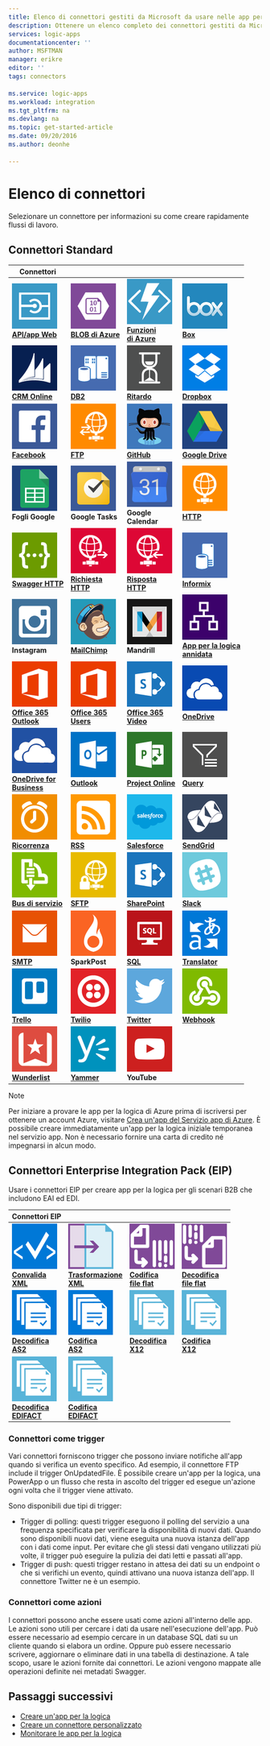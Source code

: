 ```yaml
---
title: Elenco di connettori gestiti da Microsoft da usare nelle app per la logica di Microsoft Azure | Microsoft Docs
description: Ottenere un elenco completo dei connettori gestiti da Microsoft che è possibile usare per creare app per la logica nel servizio app di Azure
services: logic-apps
documentationcenter: ''
author: MSFTMAN
manager: erikre
editor: ''
tags: connectors

ms.service: logic-apps
ms.workload: integration
ms.tgt_pltfrm: na
ms.devlang: na
ms.topic: get-started-article
ms.date: 09/20/2016
ms.author: deonhe

---
```

# Elenco di connettori
Selezionare un connettore per informazioni su come creare rapidamente flussi di lavoro.

## Connettori Standard
| Connettori |  |  |  |
| --- | --- | --- | --- |
| [![Icona API][API/Web-Appicon]<br/>**API/app Web**][API/Web-Appdoc] |[![Icona API][Azure-Blobicon]<br/>**BLOB di Azure**][Azure-Blobdoc] |[![Icona API][Azure~Functionsicon]<br/>**Funzioni<br/>di Azure**][Azure~Functionsdoc] |[![Icona API][Boxicon]<br/>**Box**][Boxdoc] |
| [![Icona API][CRM-Onlineicon]<br/>**CRM Online**][CRM-Onlinedoc] |[![Icona API][DB2icon]<br/>**DB2**][db2doc] |[![Icona API][Delayicon]<br/>**Ritardo**][Delaydoc] |[![Icona API][Dropboxicon]<br/>**Dropbox**][Dropboxdoc] |
| [![Icona API][Facebookicon]<br/>**Facebook**][Facebookdoc] |[![Icona API][FTPicon]<br/>**FTP**][FTPdoc] |[![Icona API][GitHubicon]<br/>**GitHub**][GitHubdoc] |[![Icona API][Google-Driveicon]<br/>**Google Drive**][Google-Drivedoc] |
| ![Icona API][Google-Sheetsicon]<br/>**Fogli Google** |![Icona API][Google-Tasksicon]<br/>**Google Tasks** |![Icona API][Google~Calendaricon]<br/>**Google<br/>Calendar** |[![Icona API][HTTPicon]<br/>**HTTP**][HTTPdoc] |
| [![Icona API][HTTP-Swaggericon]<br/>**Swagger HTTP**][HTTP-Swaggerdoc] |[![Icona API][HTTP~Requesticon]<br/>**Richiesta<br/>HTTP**][HTTP~Requestdoc] |[![Icona API][HTTP~Responseicon]<br/>**Risposta<br/>HTTP**][HTTP~Responsedoc] |[![Icona API][Informixicon]<br/>**Informix**][informixdoc] |
| ![Icona API][Instagramicon]<br/>**Instagram** |[![Icona API][MailChimpicon]<br/>**MailChimp**][MailChimpdoc] |![Icona API][Mandrillicon]<br/>**Mandrill** |[![Icona API][Nested~Logic-Appicon]<br/>**App per la logica<br/>annidata**][Nested~Logic-Appdoc] |
| [![Icona API][Office-365~Outlookicon]<br/>**Office 365<br/>Outlook**][Office-365~Outlookdoc] |[![Icona API][Office-365~Usersicon]<br/>**Office 365<br/>Users**][Office-365~Usersdoc] |[![Icona API][Office-365~Videoicon]<br/>**Office 365<br/>Video**][Office-365~Videodoc] |[![Icona API][OneDriveicon]<br/>**OneDrive**][OneDrivedoc] |
| [![Icona API][OneDrive-for~Businessicon]<br/>**OneDrive for<br/>Business**][OneDrive-for~Businessdoc] |[![Icona API][Outlookicon]<br/>**Outlook**][Outlookdoc] |[![Icona API][Project-Onlineicon]<br/>**Project Online**][Project-Onlinedoc] |[![Icona API][Queryicon]<br/>**Query**][Querydoc] |
| [![Icona API][Recurrenceicon]<br/>**Ricorrenza**][Recurrencedoc] |[![Icona API][RSSicon]<br/>**RSS**][RSSdoc] |[![Icona API][Salesforceicon]<br/>**Salesforce**][Salesforcedoc] |[![Icona API][SendGridicon]<br/>**SendGrid**][SendGriddoc] |
| [![Icona API][Service-Busicon]<br/>**Bus di servizio**][Service-Busdoc] |[![Icona API][SFTPicon]<br/>**SFTP**][SFTPdoc] |[![Icona API][SharePointicon]<br/>**SharePoint**][SharePointdoc] |[![Icona API][Slackicon]<br/>**Slack**][Slackdoc] |
| [![Icona API][SMTPicon]<br/>**SMTP**][SMTPdoc] |![Icona API][SparkPosticon]<br/>**SparkPost** |[![Icona API][SQLicon]<br/>**SQL**][SQLdoc] |[![Icona API][Translatoricon]<br/>**Translator**][Translatordoc] |
| [![Icona API][Trelloicon]<br/>**Trello**][Trellodoc] |[![Icona API][Twilioicon]<br/>**Twilio**][Twiliodoc] |[![Icona API][Twittericon]<br/>**Twitter**][Twitterdoc] |[![Icona API][Webhookicon]<br/>**Webhook**][Webhookdoc] |
| [![Icona API][Wunderlisticon]<br/>**Wunderlist**][Wunderlistdoc] |[![Icona API][Yammericon]<br/>**Yammer**][Yammerdoc] |![Icona API][YouTubeicon]<br/>**YouTube** | |

> [!NOTE]
> Per iniziare a provare le app per la logica di Azure prima di iscriversi per ottenere un account Azure, visitare [Crea un'app del Servizio app di Azure](https://tryappservice.azure.com/?appservice=logic). È possibile creare immediatamente un'app per la logica iniziale temporanea nel servizio app. Non è necessario fornire una carta di credito né impegnarsi in alcun modo.
> 
> 

## Connettori Enterprise Integration Pack (EIP)
Usare i connettori EIP per creare app per la logica per gli scenari B2B che includono EAI ed EDI.

| Connettori EIP |  |  |  |
| --- | --- | --- | --- |
| [![Icona API][xmlvalidateicon]<br/>**Convalida <br/>XML**][xmlvalidatedoc] |[![Icona API][xmltransformicon]<br/>**Trasformazione<br/> XML**][xmltransformdoc] |[![Icona API][flatfileicon]<br/>**Codifica</br>file flat**][flatfiledoc] |[![Icona API][flatfiledecodeicon]<br/>**Decodifica</br>file flat**][flatfiledecodedoc] |
| [![Icona API][as2icon]<br/>**Decodifica</br>AS2**][as2decode] |[![Icona API][as2icon]<br/>**Codifica</br>AS2**][as2encode] |[![Icona API][x12icon]<br/>**Decodifica</br>X12**][x12decode] |[![Icona API][x12icon]<br/>**Codifica</br>X12**][x12encode] |
| [![Icona API][x12icon]<br/>**Decodifica</br>EDIFACT**][EDIFACTdecode] |[![Icona API][x12icon]<br/>**Codifica</br>EDIFACT**][EDIFACTencode] | | |

<!-- TODO: Add Functions, App Service, and Nested Workflow Icons -->
### Connettori come trigger
Vari connettori forniscono trigger che possono inviare notifiche all'app quando si verifica un evento specifico. Ad esempio, il connettore FTP include il trigger OnUpdatedFile. È possibile creare un'app per la logica, una PowerApp o un flusso che resta in ascolto del trigger ed esegue un'azione ogni volta che il trigger viene attivato.

Sono disponibili due tipi di trigger:

* Trigger di polling: questi trigger eseguono il polling del servizio a una frequenza specificata per verificare la disponibilità di nuovi dati. Quando sono disponibili nuovi dati, viene eseguita una nuova istanza dell'app con i dati come input. Per evitare che gli stessi dati vengano utilizzati più volte, il trigger può eseguire la pulizia dei dati letti e passati all'app.
* Trigger di push: questi trigger restano in attesa dei dati su un endpoint o che si verifichi un evento, quindi attivano una nuova istanza dell'app. Il connettore Twitter ne è un esempio.

### Connettori come azioni
I connettori possono anche essere usati come azioni all'interno delle app. Le azioni sono utili per cercare i dati da usare nell'esecuzione dell'app. Può essere necessario ad esempio cercare in un database SQL dati su un cliente quando si elabora un ordine. Oppure può essere necessario scrivere, aggiornare o eliminare dati in una tabella di destinazione. A tale scopo, usare le azioni fornite dai connettori. Le azioni vengono mappate alle operazioni definite nei metadati Swagger.

## Passaggi successivi
* [Creare un'app per la logica](../app-service-logic/app-service-logic-create-a-logic-app.md)
* [Creare un connettore personalizzato](../app-service-logic/app-service-logic-create-api-app.md)
* [Monitorare le app per la logica](../app-service-logic/app-service-logic-monitor-your-logic-apps.md)

<!--Connectors Documentation-->
[azure-blobdoc]: ./connectors-create-api-azureblobstorage.md "Connettersi al BLOB di Azure per gestire file nel contenitore BLOB."
[boxDoc]: ./connectors-create-api-box.md "Si connette a Box e può caricare, ottenere, eliminare ed elencare file ed eseguire altre attività sui file."
[crm-onlinedoc]: ./connectors-create-api-crmonline.md "Connettersi a Dynamics CRM Online ed eseguire operazioni con i dati di CRM Online."
[db2doc]: ./connectors-create-api-db2.md "Connettersi a IBM DB2 nel cloud o in locale per aggiornare una riga, ottenere una tabella e altro ancora."
[dropboxdoc]: ./connectors-create-api-dropbox.md "Si connette a Dropbox e può ottenere, eliminare, elencare file ed eseguire altre attività sui file."
[facebookdoc]: ./connectors-create-api-facebook.md "Connettersi a Facebook per pubblicare un post in una sequenza temporale, recuperare il feed di una pagina e così via."
[ftpdoc]: ./connectors-create-api-ftp.md "Si connette a un server FTP/FTPS ed esegue diverse attività FTP, incluso caricare, ottenere, eliminare file e molto altro."
[google-drivedoc]: ./connectors-create-api-googledrive.md "Connettersi a GoogleDrive e interagire con i dati."
[informixdoc]: ./connectors-create-api-informix.md "Connettersi a Informix nel cloud o in locale per leggere una riga, elencare le tabelle e altro ancora."
[translatordoc]: ./connectors-create-api-microsofttranslator.md
[office-365~outlookdoc]: ./connectors-create-api-office365-outlook.md "Il connettore Office 365 può inviare e ricevere messaggi di posta elettronica, gestire il calendario e gestire i contatti usando l'account Office 365."
[office-365~usersdoc]: ./connectors-create-api-office365-users.md
[office-365~videodoc]: ./connectors-create-api-office365-video.md
[onedrivedoc]: ./connectors-create-api-onedrive.md "Si connette al Microsoft OneDrive personale e può caricare, eliminare, elencare file e molto altro."
[onedrive-for~businessdoc]: ./connectors-create-api-onedriveforbusiness.md "Si connette alla versione di Microsoft OneDrive per le aziende e carica, elimina, elenca i file e altro ancora."
[outlookdoc]: ./connectors-create-api-outlook.md "Connettersi alla cassetta postale di Outlook e accedere alla posta elettronica e altro ancora."
[project-onlinedoc]: ./connectors-create-api-projectonline.md "Si connette a Microsoft Project Online."
[rssdoc]: ./connectors-create-api-rss.md "Il connettore RSS consente agli utenti di pubblicare e recuperare elementi di feed. Consente anche agli utenti di attivare operazioni quando viene pubblicato un nuovo elemento nel feed."
[salesforcedoc]: ./connectors-create-api-salesforce.md "Si connette all'account Salesforce personale e gestisce account, clienti potenziali, opportunità e molto altro."
[sendgriddoc]: ./connectors-create-api-sendgrid.md "Si connette a Microsoft Project Online."
[service-busdoc]: ./connectors-create-api-servicebus.md "È possibile inviare messaggi da code e messaggi del bus di servizio e ricevere messaggi da code e sottoscrizioni del bus di servizio."
[sharepointdoc]: ./connectors-create-api-sharepointonline.md "Si connette a SharePoint Online per gestire documenti ed elementi elenco."
[slackdoc]: ./connectors-create-api-slack.md "Si connette a Slack e invia messaggi ai canali Slack."
[sftpdoc]: ./connectors-create-api-sftp.md "Si connette a SFTP e può caricare, ottenere, eliminare file e molto altro."
[githubdoc]: ./connectors-create-api-github.md "Si connette a GitHub e può tenere traccia dei problemi."
[mailchimpdoc]: ./connectors-create-api-mailchimp.md "Inviare messaggi di posta elettronica migliori."
[smtpdoc]: ./connectors-create-api-smtp.md "Si connette a un server SMTP e può inviare messaggi di posta elettronica con allegati."
[sqldoc]: ./connectors-create-api-sqlazure.md "Connettersi al database di SQL Azure. È possibile creare, aggiornare, ottenere ed eliminare le voci in una tabella di database SQL."
[trellodoc]: ./connectors-create-api-trello.md "Trello consente di organizzare visivamente qualsiasi cosa con chiunque in modo flessibile e gratuito."
[twiliodoc]: ./connectors-create-api-twilio.md "Si connette a Twilio e può inviare e ottenere messaggi, ottenere numeri disponibili, gestendo i numeri di telefono in ingresso e molto altro."
[twitterdoc]: ./connectors-create-api-twitter.md "Si connette a Twitter e può ottenere le sequenze temporali, pubblicare tweet e molto altro."
[wunderlistdoc]: ./connectors-create-api-wunderlist.md "Consente di sincronizza la propria vita."
[yammerdoc]: ./connectors-create-api-yammer.md "Si connette a Yammer per pubblicare messaggi e ottenerne nuovi."
[as2doc]: ../app-service-logic/app-service-logic-enterprise-integration-as2.md "Informazioni su Enterprise Integration: AS2."
[x12doc]: ../app-service-logic/app-service-logic-enterprise-integration-x12.md "Informazioni su Enterprise Integration: X12"
[flatfiledoc]: ../app-service-logic/app-service-logic-enterprise-integration-flatfile.md "Informazioni su Enterprise Integration: Flat File."
[flatfiledecodedoc]: ../app-service-logic/app-service-logic-enterprise-integration-flatfile.md "Informazioni su Enterprise Integration: Flat File."
[xmlvalidatedoc]: ../app-service-logic/app-service-logic-enterprise-integration-xml-validation.md "Informazioni su Enterprise Integration: XML validation."
[xmltransformdoc]: ../app-service-logic/app-service-logic-enterprise-integration-transform.md "Informazioni su Enterprise Integration: trasformazioni."
[as2decode]: ..//app-service-logic/app-service-logic-enterprise-integration-as2-decode.md "Informazioni su Enterprise Integration: decodifica AS2."
[as2encode]: ..//app-service-logic/app-service-logic-enterprise-integration-as2-encode.md "Informazioni su Enterprise Integration: codifica AS2."
[X12decode]: ..//app-service-logic/app-service-logic-enterprise-integration-X12-decode.md "Informazioni su Enterprise Integration: decodifica X12."
[X12encode]: ..//app-service-logic/app-service-logic-enterprise-integration-X12-encode.md "Informazioni su Enterprise Integration: codifica X12."
[EDIFACTdecode]: ..//app-service-logic/app-service-logic-enterprise-integration-EDIFACT-decode.md "Informazioni su Enterprise Integration: decodifica EDIFACT."
[EDIFACTencode]: ..//app-service-logic/app-service-logic-enterprise-integration-EDIFACT-encode.md "Informazioni su Enterprise Integration: codifica EDIFACT."
[httpdoc]: ./connectors-native-http.md "Connettore HTTP per effettuare chiamate HTTP."
[http~requestdoc]: ./connectors-native-reqres.md "Azioni di richiesta e di risposta."
[http~responsedoc]: ./connectors-native-reqres.md "Azioni di richiesta e di risposta."
[delaydoc]: ./connectors-native-delay.md "Informazioni sull'azione di ritardo."
[http-swaggerdoc]: ./connectors-native-http-swagger.md "Connettore HTTP e Swagger per effettuare chiamate HTTP."
[querydoc]: ./connectors-native-query.md "Azione di query per selezionare e filtrare matrici."
[webhookdoc]: ./connectors-native-webhook.md "Azione e trigger di webhook per app per la logica."
[azure~functionsdoc]: ../app-service-logic/app-service-logic-azure-functions.md "Integrazione delle app per la logica con Funzioni di Azure."
[api/web-appdoc]: ../app-service-logic/app-service-logic-custom-hosted-api.md "Integrazione delle app per la logica con app per le API del servizio app."
[nested~logic-appdoc]: ../app-service-logic/app-service-logic-http-endpoint.md "Integrazione delle app per la logica con un flusso di lavoro annidato."
[recurrencedoc]: ./connectors-native-recurrence.md "Trigger di ricorrenza per app per la logica."
[google-sheetsdoc]: ./connectors-create-api-googlesheet.md "Si connette a Fogli Google e può modificare i fogli."
[google-tasksdoc]: ./connectors-create-api-googletasks.md "Si connette a Google Tasks e può gestire le attività."
[google~calendardoc]: ./connectors-create-api-googlecalendar.md "Si connette a Google Calendar e può gestire il calendario."
[instagramdoc]: ./connectors-create-api-instagram.md "Si connette a Instagram e può attivare eventi o agire su di essi."
[mandrilldoc]: ./connectors-create-api-mandrill.md "Si connette a Mandrill e può essere usato per la comunicazione."
[youtubedoc]: ./connectors-create-api-youtube.md "Si connette a YouTube e può interagire con video e canali."
[sparkpostdoc]: ./connectors-create-api-sparkpost.md "Si connette a SparkPost e può essere usato per la comunicazione."

<!--Icon references-->
[Azure-Blobicon]: ./media/apis-list/azureblob.png
[Azure~Functionsicon]: ./media/apis-list/function.png
[Boxicon]: ./media/apis-list/box.png
[CRM-Onlineicon]: ./media/apis-list/dynamicscrmonline.png
[DB2icon]: ./media/apis-list/db2.png
[Dropboxicon]: ./media/apis-list/dropbox.png
[Facebookicon]: ./media/apis-list/facebook.png
[FTPicon]: ./media/apis-list/ftp.png
[GitHubicon]: ./media/apis-list/github.png
[Google-Driveicon]: ./media/apis-list/googledrive.png
[Google~Calendaricon]: ./media/apis-list/googlecalendar.png
[Google-Tasksicon]: ./media/apis-list/googletasks.png
[Google-Sheetsicon]: ./media/apis-list/googlesheet.png
[HTTPicon]: ./media/apis-list/http.png
[HTTP~Requesticon]: ./media/apis-list/request.png
[HTTP~Responseicon]: ./media/apis-list/response.png
[Informixicon]: ./media/apis-list/informix.png
[MailChimpicon]: ./media/apis-list/mailchimp.png
[Translatoricon]: ./media/apis-list/microsofttranslator.png
[Office-365~Outlookicon]: ./media/apis-list/office365.png
[Office-365~Usersicon]: ./media/apis-list/office365.png
[Office-365~Videoicon]: ./media/apis-list/sharepointonline.png
[OneDriveicon]: ./media/apis-list/onedrive.png
[OneDrive-for~Businessicon]: ./media/apis-list/onedriveforbusiness.png
[Outlookicon]: ./media/apis-list/outlook.png
[Project-Onlineicon]: ./media/apis-list/projectonline.png
[RSSicon]: ./media/apis-list/rss.png
[Salesforceicon]: ./media/apis-list/salesforce.png
[SendGridicon]: ./media/apis-list/sendgrid.png
[Service-Busicon]: ./media/apis-list/servicebus.png
[SFTPicon]: ./media/apis-list/sftp.png
[SharePointicon]: ./media/apis-list/sharepointonline.png
[Slackicon]: ./media/apis-list/slack.png
[SMTPicon]: ./media/apis-list/smtp.png
[SQLicon]: ./media/apis-list/sql.png
[Trelloicon]: ./media/apis-list/trello.png
[Twilioicon]: ./media/apis-list/twilio.png
[Twittericon]: ./media/apis-list/twitter.png
[Wunderlisticon]: ./media/apis-list/wunderlist.png
[Yammericon]: ./media/apis-list/yammer.png
[Mandrillicon]: ./media/apis-list/mandrill.png
[SparkPosticon]: ./media/apis-list/sparkpost.png
[Instagramicon]: ./media/apis-list/instagram.png
[YouTubeicon]: ./media/apis-list/youtube.png
[Delayicon]: ./media/apis-list/delay.png
[HTTP-Swaggericon]: ./media/apis-list/http_swagger.png
[Queryicon]: ./media/apis-list/query.png
[Webhookicon]: ./media/apis-list/webhook.png
[API/Web-Appicon]: ./media/apis-list/api.png
[Nested~Logic-Appicon]: ./media/apis-list/workflow.png
[Recurrenceicon]: ./media/apis-list/recurrence.png

<!-- EIP Icons -->
[as2icon]: ./media/apis-list/as2new.png
[x12icon]: ./media/apis-list/x12new.png
[flatfileicon]: ./media/apis-list/flatfileencoding.png
[flatfiledecodeicon]: ./media/apis-list/flatfiledecoding.png
[xmlvalidateicon]: ./media/apis-list/xmlvalidation.png
[xmltransformicon]: ./media/apis-list/xsltransform.png

<!---HONumber=AcomDC_0921_2016-->